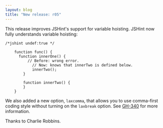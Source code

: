 ```yaml
---
layout: blog
title: "New release: r05"
---
```


This release improves JSHint's support for variable hoisting. JSHint
now fully understands variable hoisting:

    /*jshint undef:true */

		function func() {
		  function innerOne() {
			  // Before: wrong error.
				// Now: knows that innerTwo is defined below.
				innerTwo();
			}

			function innerTwo() {
			}
		}

We also added a new option, `laxcomma`, that allows you to use
comma-first coding style without turning on the `laxbreak` option. See
[GH-340](https://github.com/jshint/jshint/pull/340) for more information.

Thanks to Charlie Robbins.
